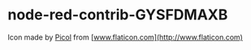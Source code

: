 # node-red-contrib-GYSFDMAXB

Icon made by [Picol](http://picol.org/) from [www.flaticon.com](http://www.flaticon.com)
